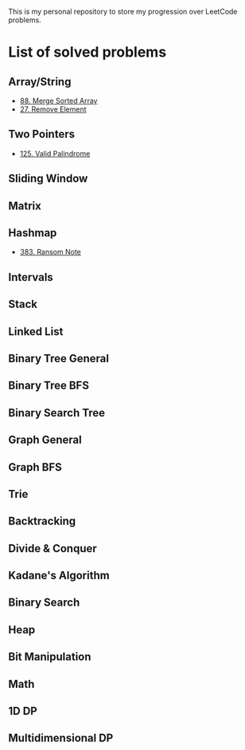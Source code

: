 This is my personal repository to store my progression over LeetCode problems.

# List of solved problems
## Array/String
- [88. Merge Sorted Array](https://github.com/Elianfm/LeetCode/tree/main/src/88.%20Merge%20Sorted%20Array)
- [27. Remove Element](https://github.com/Elianfm/LeetCode/tree/main/src/27.%20Remove%20Element)

## Two Pointers
- [125. Valid Palindrome](https://github.com/Elianfm/LeetCode/tree/main/src/125.%20Valid%20Palindrome)

## Sliding Window

## Matrix

## Hashmap
- [383. Ransom Note](https://github.com/Elianfm/LeetCode/tree/main/src/383.%20Ransom%20Note)

## Intervals

## Stack

## Linked List

## Binary Tree General

## Binary Tree BFS

## Binary Search Tree

## Graph General

## Graph BFS

## Trie

## Backtracking

## Divide & Conquer

## Kadane's Algorithm

## Binary Search 

## Heap

## Bit Manipulation

## Math

## 1D DP

## Multidimensional DP
